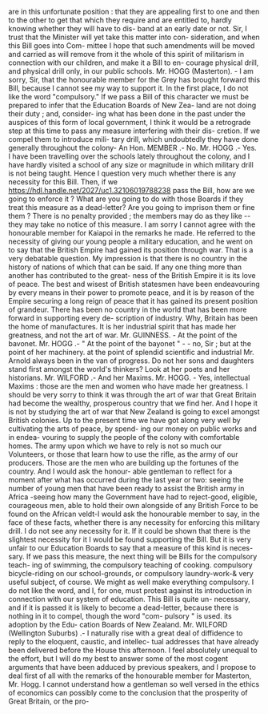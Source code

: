 are in this unfortunate position : that they are appealing first to one and then to the other to get that which they require and are entitled to, hardly knowing whether they will have to dis- band at an early date or not. Sir, I trust that the Minister will yet take this matter into con- sideration, and when this Bill goes into Com- mittee I hope that such amendments will be moved and carried as will remove from it the whole of this spirit of militarism in connection with our children, and make it a Bill to en- courage physical drill, and physical drill only, in our public schools. Mr. HOGG (Masterton). - I am sorry, Sir, that the honourable member for the Grey has brought forward this Bill, because I cannot see my way to support it. In the first place, I do not like the word "compulsory." If we pass a Bill of this character we must be prepared to infer that the Education Boards of New Zea- land are not doing their duty ; and, consider- ing what has been done in the past under the auspices of this form of local government, I think it would be a retrograde step at this time to pass any measure interfering with their dis- cretion. If we compel them to introduce mili- tary drill, which undoubtedly they have done generally throughout the colony- An Hon. MEMBER .- No. Mr. HOGG .- Yes. I have been travelling over the schools lately throughout the colony, and I have hardly visited a school of any size or magnitude in which military drill is not being taught. Hence I question very much whether there is any necessity for this Bill. Then, if we https://hdl.handle.net/2027/uc1.32106019788238 pass the Bill, how are we going to enforce it ? What are you going to do with those Boards if they treat this measure as a dead-letter? Are you going to imprison them or fine them ? There is no penalty provided ; the members may do as they like -- they may take no notice of this measure. I am sorry I cannot agree with the honourable member for Kaiapoi in the remarks he made. He referred to the necessity of giving our young people a military education, and he went on to say that the British Empire had gained its position through war. That is a very debatable question. My impression is that there is no country in the history of nations of which that can be said. If any one thing more than another has contributed to the great- ness of the British Empire it is its love of peace. The best and wisest of British statesmen have been endeavouring by every means in their power to promote peace, and it is by reason of the Empire securing a long reign of peace that it has gained its present position of grandeur. There has been no country in the world that has been more forward in supporting every de- scription of industry. Why, Britain has been the home of manufactures. It is her industrial spirit that has made her greatness, and not the art of war. Mr. GUINNESS. - At the point of the bavonet. Mr. HOGG .- " At the point of the bayonet " - - no, Sir ; but at the point of her machinery. at the point of splendid scientific and industrial Mr. Arnold always been in the van of progress. Do not her sons and daughters stand first amongst the world's thinkers? Look at her poets and her historians. Mr. WILFORD .- And her Maxims. Mr. HOGG. - Yes, intellectual Maxims : those are the men and women who have made her greatness. I should be very sorry to think it was through the art of war that Great Britain had become the wealthy, prosperous country that we find her. And I hope it is not by studying the art of war that New Zealand is going to excel amongst British colonies. Up to the present time we have got along very well by cultivating the arts of peace, by spend- ing our money on public works and in endea- vouring to supply the people of the colony with comfortable homes. The army upon which we have to rely is not so much our Volunteers, or those that learn how to use the rifle, as the army of our producers. Those are the men who are building up the fortunes of the country. And I would ask the honour- able gentleman to reflect for a moment after what has occurred during the last year or two: seeing the number of young men that have been ready to assist the British army in Africa -seeing how many the Government have had to reject-good, eligible, courageous men, able to hold their own alongside of any British Force to be found on the African veldt-I would ask the honourable member to say, in the face of these facts, whether there is any necessity for enforcing this military drill. I do not see any necessity for it. If it could be shown that there is the slightest necessity for it I would be found supporting the Bill. But it is very unfair to our Education Boards to say that a measure of this kind is neces- sary. If we pass this measure, the next thing will be Bills for the compulsory teach- ing of swimming, the compulsory teaching of cooking. compulsory bicycle-riding on our school-grounds, or compulsory laundry-work-& very useful subject, of course. We might as well make everything compulsory. I do not like the word, and I, for one, must protest against its introduction in connection with our system of education. This Bill is quite un- necessary, and if it is passed it is likely to become a dead-letter, because there is nothing in it to compel, though the word "com- pulsory " is used. its adoption by the Edu- cation Boards of New Zealand. Mr. WILFORD (Wellington Suburbs) .- I naturally rise with a great deal of diffidence to reply to the eloquent, caustic, and intellec- tual addresses that have already been delivered before the House this afternoon. I feel absolutely unequal to the effort, but I will do my best to answer some of the most cogent arguments that have been adduced by previous speakers, and I propose to deal first of all with the remarks of the honourable member for Masterton, Mr. Hogg. I cannot understand how a gentleman so well versed in the ethics of economics can possibly come to the conclusion that the prosperity of Great Britain, or the pro- 